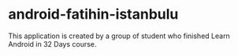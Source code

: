 # android-fatihin-istanbulu
This application is created by a group of student who finished Learn Android in 32 Days course.
